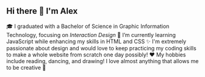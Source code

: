## Hi there 👋 I'm Alex

<!--
**adbenke/adbenke** is a ✨ _special_ ✨ repository because its `README.md` (this file) appears on your GitHub profile.

Here are some ideas to get you started:

- 🔭 I’m currently working on ...
- 🌱 I’m currently learning ...
- 👯 I’m looking to collaborate on ...
- 🤔 I’m looking for help with ...
- 💬 Ask me about ...
- 📫 How to reach me: ...
- 😄 Pronouns: ...
- ⚡ Fun fact: ...
-->
🎓 I graduated with a Bachelor of Science in Graphic Information Technology, focusing on *Interaction Design*
🌱 I’m currently learning JavaScript while enhancing my skills in HTML and CSS
✨ I'm extremely passionate about design and would love to keep practicing my coding skills to make a whole website from scratch one day possibly!
❤️ My hobbies include reading, dancing, and drawing! I love almost anything that allows me to be creative 🥳
